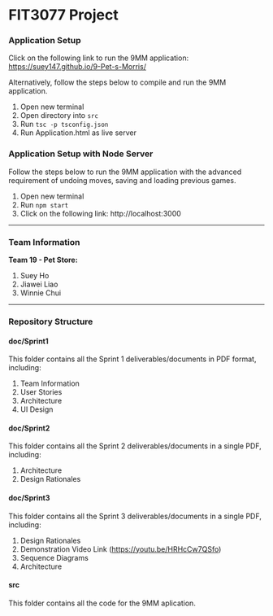 # FIT3077 Project

### Application Setup
Click on the following link to run the 9MM application:
https://suey147.github.io/9-Pet-s-Morris/

Alternatively, follow the steps below to compile and run the 9MM application.

1. Open new terminal
2. Open directory into `src`
3. Run `tsc -p tsconfig.json`
4. Run Application.html as live server

### Application Setup with Node Server
Follow the steps below to run the 9MM application with the advanced requirement of undoing moves, saving and loading previous games.

1. Open new terminal
2. Run `npm start`
4. Click on the following link: http://localhost:3000

---

### Team Information

<b>Team 19 - Pet Store:</b>
1. Suey Ho
2. Jiawei Liao
3. Winnie Chui

---

### Repository Structure

#### doc/Sprint1
This folder contains all the Sprint 1 deliverables/documents in PDF format, including:
1. Team Information
2. User Stories
3. Architecture
4. UI Design

#### doc/Sprint2
This folder contains all the Sprint 2 deliverables/documents in a single PDF, including:
1. Architecture
2. Design Rationales

#### doc/Sprint3
This folder contains all the Sprint 3 deliverables/documents in a single PDF, including:
1. Design Rationales
2. Demonstration Video Link (https://youtu.be/HRHcCw7QSfo)
3. Sequence Diagrams
4. Architecture

#### src
This folder contains all the code for the 9MM aplication.
